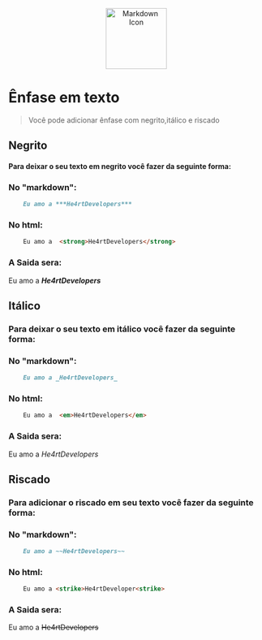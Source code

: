 <p align="center">
  <img src="https://cdn0.iconfinder.com/data/icons/octicons/1024/markdown-512.png" alt="Markdown Icon" width="120px" height="120px">
</p>

# Ênfase em texto
> Você pode adicionar ênfase com negrito,itálico e riscado

## Negrito

#### Para deixar o seu texto em negrito você fazer da seguinte forma:
### No "markdown":

```markdown
    Eu amo a ***He4rtDevelopers***
```

### No html:

```html
    Eu amo a  <strong>He4rtDevelopers</strong>
```

### A Saida sera:

Eu amo a ***He4rtDevelopers***

## Itálico
### Para deixar o seu texto em itálico você fazer da seguinte forma:

### No "markdown":

```markdown
    Eu amo a _He4rtDevelopers_
```

### No html:

```html
    Eu amo a  <em>He4rtDevelopers</em>
```

### A Saida sera:

Eu amo a _He4rtDevelopers_

## Riscado
### Para adicionar o **riscado** em seu texto você fazer da seguinte forma:

### No "markdown":

```markdown
    Eu amo a ~~He4rtDevelopers~~
```

### No html:

```html
    Eu amo a <strike>He4rtDeveloper<strike>
```

### A Saida sera:

Eu amo a ~~He4rtDevelopers~~
